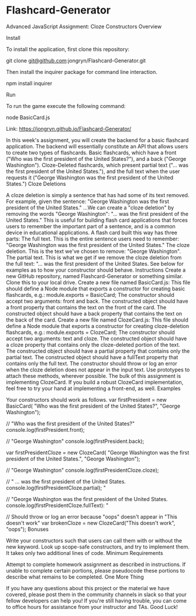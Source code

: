 # Flashcard-Generator

Advanced JavaScript Assignment: Cloze Constructors
Overview

Install

To install the application, first clone this repository:

git clone git@github.com:jongryn/Flashcard-Generator.git

Then install the inquirer package for command line interaction.

npm install inquirer

Run

To run the game execute the following command:

node BasicCard.js

Link: https://jongryn.github.io/Flashcard-Generator/

In this week's assignment, you will create the backend for a basic flashcard application.
The backend will essentially constitute an API that allows users to create two types of flashcards.
Basic flashcards, which have a front ("Who was the first president of the United States?"), and a back ("George Washington").
Cloze-Deleted flashcards, which present partial text ("... was the first president of the United States."), and the full text when the user requests it ("George Washington was the first president of the United States.")
Cloze Deletions

A cloze deletion is simply a sentence that has had some of its text removed. For example, given the sentence:
"George Washington was the first president of the United States."
...We can create a "cloze deletion" by removing the words "George Washington":
"... was the first president of the United States."
This is useful for building flash card applications that forces users to remember the important part of a sentence, and is a common device in educational applications.
A flash card built this way has three parts:
The full text. This is the entire sentence users need to remember: "George Washington was the first president of the United States."
The cloze deletion. This is the text we've chosen to remove: "George Washington".
The partial text. This is what we get if we remove the cloze deletion from the full text: "... was the first president of the United States.
See below for examples as to how your constructor should behave.
Instructions
Create a new GitHub repository, named Flashcard-Generator or something similar. Clone this to your local drive.
Create a new file named BasicCard.js:
This file should define a Node module that exports a constructor for creating basic flashcards, e.g.: module.exports = BasicCard;
The constructor should accept two arguments: front and back.
The constructed object should have a front property that contains the text on the front of the card.
The constructed object should have a back property that contains the text on the back of the card.
Create a new file named ClozeCard.js:
This file should define a Node module that exports a constructor for creating cloze-deletion flashcards, e.g.: module.exports = ClozeCard;
The constructor should accept two arguments: text and cloze.
The constructed object should have a cloze property that contains only the cloze-deleted portion of the text.
The constructed object should have a partial property that contains only the partial text.
The constructed object should have a fullText property that contains only the full text.
The constructor should throw or log an error when the cloze deletion does not appear in the input text.
Use prototypes to attach these methods, wherever possible.
The bulk of this assignment is implementing ClozeCard. If you build a robust ClozeCard implementation, feel free to try your hand at implementing a front-end, as well.
Examples

Your constructors should work as follows.
var firstPresident = new BasicCard(
    "Who was the first president of the United States?", "George Washington");

// "Who was the first president of the United States?"
console.log(firstPresident.front); 

// "George Washington"
console.log(firstPresident.back); 

var firstPresidentCloze = new ClozeCard(
    "George Washington was the first president of the United States.", "George Washington");

// "George Washington"
console.log(firstPresidentCloze.cloze); 

// " ... was the first president of the United States.
console.log(firstPresidentCloze.partial); "

// "George Washington was the first president of the United States.
console.log(firstPresidentCloze.fullText): "

// Should throw or log an error because "oops" doesn't appear in "This doesn't work"
var brokenCloze = new ClozeCard("This doesn't work", "oops");
Bonuses

Write your constructors such that users can call them with or without the new keyword.
Look up scope-safe constructors, and try to implement them. It takes only two additional lines of code.
Minimum Requirements

Attempt to complete homework assignment as described in instructions. If unable to complete certain portions, please pseudocode these portions to describe what remains to be completed.
One More Thing

If you have any questions about this project or the material we have covered, please post them in the community channels in slack so that your fellow developers can help you! If you're still having trouble, you can come to office hours for assistance from your instructor and TAs.
Good Luck!
